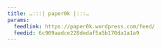 ```yaml
---
title: …:::| paper0k |:::…
params:
  feedlink: https://paper0k.wordpress.com/feed/
  feedid: 6c909aadce228dedaf5a5b170da1a1a9
---
```

